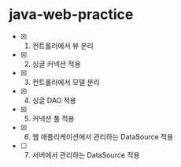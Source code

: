 # java-web-practice
- [x] 01. 컨트롤러에서 뷰 분리
- [x] 02. 싱글 커넥션 적용
- [x] 03. 컨트롤러에서 모델 분리
- [x] 04. 싱글 DAO 적용
- [x] 05. 커넥션 풀 적용
- [x] 06. 웹 애플리케이션에서 관리하는 DataSource 적용
- [ ] 07. 서버에서 관리하는 DataSource 적용